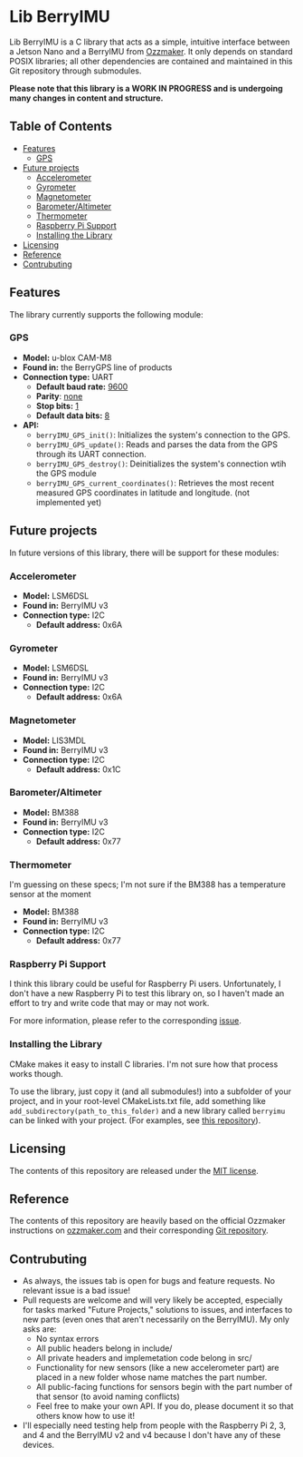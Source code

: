 <!-- omit in toc -->
# Lib BerryIMU

Lib BerryIMU is a C library that acts as a simple, intuitive interface between a Jetson Nano and a BerryIMU from [Ozzmaker](https://ozzmaker.com). It only depends on standard POSIX libraries; all other dependencies are contained and maintained in this Git repository through submodules.

**Please note that this library is a WORK IN PROGRESS and is undergoing many changes in content and structure.**  

<!-- omit in toc -->
## Table of Contents

- [Features](#features)
  - [GPS](#gps)
- [Future projects](#future-projects)
  - [Accelerometer](#accelerometer)
  - [Gyrometer](#gyrometer)
  - [Magnetometer](#magnetometer)
  - [Barometer/Altimeter](#barometeraltimeter)
  - [Thermometer](#thermometer)
  - [Raspberry Pi Support](#raspberry-pi-support)
  - [Installing the Library](#installing-the-library)
- [Licensing](#licensing)
- [Reference](#reference)
- [Contrubuting](#contrubuting)

## Features

The library currently supports the following module:

### GPS

- **Model:** u-blox CAM-M8
- **Found in:** the BerryGPS line of products
- **Connection type:** UART
  - **Default baud rate:** [9600](https://ozzmaker.com/berrygps_imu-faq/)
  - **Parity**: [none](https://en.wikipedia.org/wiki/NMEA_0183)
  - **Stop bits:** [1](https://en.wikipedia.org/wiki/NMEA_0183)
  - **Default data bits:** [8](https://en.wikipedia.org/wiki/NMEA_0183)
- **API:**
  - `berryIMU_GPS_init()`: Initializes the system's connection to the GPS.
  - `berryIMU_GPS_update()`: Reads and parses the data from the GPS through its UART connection.
  - `berryIMU_GPS_destroy()`: Deinitializes the system's connection wtih the GPS module
  - `berryIMU_GPS_current_coordinates()`: Retrieves the most recent measured GPS coordinates in latitude and longitude. (not implemented yet)

## Future projects

In future versions of this library, there will be support for these modules:

### Accelerometer

- **Model:** LSM6DSL
- **Found in:** BerryIMU v3
- **Connection type:** I2C
  - **Default address:** 0x6A

### Gyrometer

- **Model:** LSM6DSL
- **Found in:** BerryIMU v3
- **Connection type:** I2C
  - **Default address:** 0x6A

### Magnetometer

- **Model:** LIS3MDL
- **Found in:** BerryIMU v3
- **Connection type:** I2C
  - **Default address:** 0x1C

### Barometer/Altimeter

- **Model:** BM388
- **Found in:** BerryIMU v3
- **Connection type:** I2C
  - **Default address:** 0x77

### Thermometer

I'm guessing on these specs; I'm not sure if the BM388 has a temperature sensor at the moment

- **Model:** BM388
- **Found in:** BerryIMU v3
- **Connection type:** I2C
  - **Default address:** 0x77

### Raspberry Pi Support

I think this library could be useful for Raspberry Pi users. Unfortunately, I don't have a new Raspberry Pi to test this library on, so I haven't made an effort to try and write code that may or may not work.

For more information, please refer to the corresponding [issue](https://github.com/m516/libberryimu/issues/1).

### Installing the Library

CMake makes it easy to install C libraries. I'm not sure how that process works though. 

To use the library, just copy it (and all submodules!) into a subfolder of your project, and in your root-level CMakeLists.txt file, add something like `add_subdirectory(path_to_this_folder)` and a new library called `berryimu` can be linked with your project. (For examples, see [this repository](https://github.com/m516/Jetson-Nano-Sandbox)).

## Licensing

The contents of this repository are released under the [MIT license](LICENSE).

## Reference

The contents of this repository are heavily based on the official Ozzmaker instructions on [ozzmaker.com](https://ozzmaker.com) and their corresponding [Git repository](https://github.com/ozzmaker/BerryIMU).

## Contrubuting

- As always, the issues tab is open for bugs and feature requests. No relevant issue is a bad issue!  
- Pull requests are welcome and will very likely be accepted, especially for tasks marked "Future Projects," solutions to issues, and interfaces to new parts (even ones that aren't necessarily on the BerryIMU). My only asks are:
  - No syntax errors
  - All public headers belong in include/
  - All private headers and implemetation code belong in src/
  - Functionality for new sensors (like a new accelerometer part) are placed in a new folder whose name matches the part number.
  - All public-facing functions for sensors begin with the part number of that sensor (to avoid naming conflicts)
  - Feel free to make your own API. If you do, please document it so that others know how to use it!
- I'll especially need testing help from people with the Raspberry Pi 2, 3, and 4 and the BerryIMU v2 and v4 because I don't have any of these devices.
